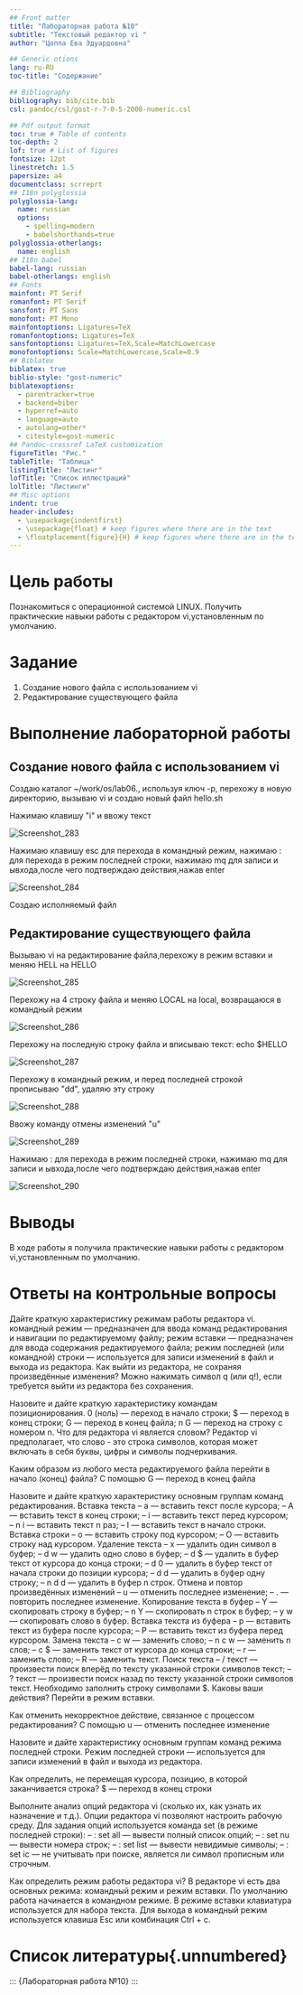 ```yaml
---
## Front matter
title: "Лабораторная работа №10"
subtitle: "Текстовый редактор vi "
author: "Цоппа Ева Эдуардовна"

## Generic otions
lang: ru-RU
toc-title: "Содержание"

## Bibliography
bibliography: bib/cite.bib
csl: pandoc/csl/gost-r-7-0-5-2008-numeric.csl

## Pdf output format
toc: true # Table of contents
toc-depth: 2
lof: true # List of figures
fontsize: 12pt
linestretch: 1.5
papersize: a4
documentclass: scrreprt
## I18n polyglossia
polyglossia-lang:
  name: russian
  options:
	- spelling=modern
	- babelshorthands=true
polyglossia-otherlangs:
  name: english
## I18n babel
babel-lang: russian
babel-otherlangs: english
## Fonts
mainfont: PT Serif
romanfont: PT Serif
sansfont: PT Sans
monofont: PT Mono
mainfontoptions: Ligatures=TeX
romanfontoptions: Ligatures=TeX
sansfontoptions: Ligatures=TeX,Scale=MatchLowercase
monofontoptions: Scale=MatchLowercase,Scale=0.9
## Biblatex
biblatex: true
biblio-style: "gost-numeric"
biblatexoptions:
  - parentracker=true
  - backend=biber
  - hyperref=auto
  - language=auto
  - autolang=other*
  - citestyle=gost-numeric
## Pandoc-crossref LaTeX customization
figureTitle: "Рис."
tableTitle: "Таблица"
listingTitle: "Листинг"
lofTitle: "Список иллюстраций"
lolTitle: "Листинги"
## Misc options
indent: true
header-includes:
  - \usepackage{indentfirst}
  - \usepackage{float} # keep figures where there are in the text
  - \floatplacement{figure}{H} # keep figures where there are in the text
---
```


# Цель работы

Познакомиться с операционной системой LINUX. Получить практические навыки работы с редактором vi,установленным по умолчанию.


# Задание

1) Создание нового файла с использованием vi
2) Редактирование существующего файла


# Выполнение лабораторной работы

## Создание нового файла с использованием vi

Создаю каталог ~/work/os/lab06., используя ключ -р, перехожу в новую директорию, вызываю vi и создаю новый файл hello.sh

Нажимаю клавишу "i" и ввожу текст 

![Screenshot_283](https://github.com/evatsoppa/study_2023-2024_os-intro/assets/145338773/bbc4123a-c404-4cf1-93c1-3818873be8d4)

Нажимаю клавишу esc для перехода в командный режим, нажимаю : для перехода в режим последней строки, нажимаю mq для записи и ывхода,после чего подтверждаю действия,нажав enter 

![Screenshot_284](https://github.com/evatsoppa/study_2023-2024_os-intro/assets/145338773/17a1a470-ff43-42f7-9c94-34db5073bc60)

Создаю исполняемый файл

## Редактирование существующего файла

Вызываю vi на редактирование файла,перехожу в режим вставки и меняю HELL на HELLO 

![Screenshot_285](https://github.com/evatsoppa/study_2023-2024_os-intro/assets/145338773/f7903c45-1d07-476e-98f9-8c8b25eba9ce)

Перехожу на 4 строку файла и меняю LOCAL на local, возвращаюся в командный режим

![Screenshot_286](https://github.com/evatsoppa/study_2023-2024_os-intro/assets/145338773/9b1e01fc-434b-47bb-a86a-c96973c81688)

Перехожу на последную строку файла и вписываю текст: echo $HELLO 

![Screenshot_287](https://github.com/evatsoppa/study_2023-2024_os-intro/assets/145338773/4061a7bf-5221-41fc-bacb-241ee2248238)

Перехожу в командный режим, и перед последней строкой прописываю "dd", удаляю эту строку

![Screenshot_288](https://github.com/evatsoppa/study_2023-2024_os-intro/assets/145338773/7499a77a-7ded-4e09-8094-13f0e1333112)

Ввожу команду отмены изменений "u" 

![Screenshot_289](https://github.com/evatsoppa/study_2023-2024_os-intro/assets/145338773/8e7f8e64-f305-4e25-badb-4840d6c05e17)

Нажимаю : для перехода в режим последней строки, нажимаю mq для записи и ывхода,после чего подтверждаю действия,нажав enter

![Screenshot_290](https://github.com/evatsoppa/study_2023-2024_os-intro/assets/145338773/c5f4687f-b538-4397-8887-e74bba9877e3)

# Выводы

В ходе работы я получила практические навыки работы с редактором vi,установленным по умолчанию.

# Ответы на контрольные вопросы

Дайте краткую характеристику режимам работы редактора vi.
командный режим — предназначен для ввода команд редактирования и навигации по редактируемому файлу;
режим вставки — предназначен для ввода содержания редактируемого файла;
режим последней (или командной) строки — используется для записи изменений в файл и выхода из редактора.
Как выйти из редактора, не сохраняя произведённые изменения?
Можно нажимать символ q (или q!), если требуется выйти из редактора без сохранения.

Назовите и дайте краткую характеристику командам позиционирования.
0 (ноль) — переход в начало строки;
$ — переход в конец строки;
G — переход в конец файла;
n G — переход на строку с номером n.
Что для редактора vi является словом?
Редактор vi предполагает, что слово - это строка символов, которая может включать в себя буквы, цифры и символы подчеркивания.

Каким образом из любого места редактируемого файла перейти в начало (конец) файла?
С помощью G — переход в конец файла

Назовите и дайте краткую характеристику основным группам команд редактирования.
Вставка текста – а — вставить текст после курсора; – А — вставить текст в конец строки; – i — вставить текст перед курсором; – n i — вставить текст n раз; – I — вставить текст в начало строки.
Вставка строки – о — вставить строку под курсором; – О — вставить строку над курсором.
Удаление текста – x — удалить один символ в буфер; – d w — удалить одно слово в буфер; – d $ — удалить в буфер текст от курсора до конца строки; – d 0 — удалить в буфер текст от начала строки до позиции курсора; – d d — удалить в буфер одну строку; – n d d — удалить в буфер n строк.
Отмена и повтор произведённых изменений – u — отменить последнее изменение; – . — повторить последнее изменение.
Копирование текста в буфер – Y — скопировать строку в буфер; – n Y — скопировать n строк в буфер; – y w — скопировать слово в буфер.
Вставка текста из буфера – p — вставить текст из буфера после курсора; – P — вставить текст из буфера перед курсором.
Замена текста – c w — заменить слово; – n c w — заменить n слов; – c $ — заменить текст от курсора до конца строки; – r — заменить слово; – R — заменить текст.
Поиск текста – / текст — произвести поиск вперёд по тексту указанной строки символов текст; – ? текст — произвести поиск назад по тексту указанной строки символов текст.
Необходимо заполнить строку символами $. Каковы ваши действия?
Перейти в режим вставки.

Как отменить некорректное действие, связанное с процессом редактирования?
С помощью u — отменить последнее изменение

Назовите и дайте характеристику основным группам команд режима последней строки.
Режим последней строки — используется для записи изменений в файл и выхода из редактора.

Как определить, не перемещая курсора, позицию, в которой заканчивается строка?
$ — переход в конец строки

Выполните анализ опций редактора vi (сколько их, как узнать их назначение и т.д.).
Опции редактора vi позволяют настроить рабочую среду. Для задания опций используется команда set (в режиме последней строки): – : set all — вывести полный список опций; – : set nu — вывести номера строк; – : set list — вывести невидимые символы; – : set ic — не учитывать при поиске, является ли символ прописным или строчным.

Как определить режим работы редактора vi?
В редакторе vi есть два основных режима: командный режим и режим вставки. По умолчанию работа начинается в командном режиме. В режиме вставки клавиатура используется для набора текста. Для выхода в командный режим используется клавиша Esc или комбинация Ctrl + c.

# Список литературы{.unnumbered}

::: {Лабораторная работа №10}
:::

